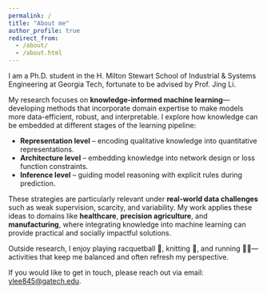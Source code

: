 ```yaml
---
permalink: /
title: "About me"
author_profile: true
redirect_from: 
  - /about/
  - /about.html
---
```

I am a Ph.D. student in the H. Milton Stewart School of Industrial & Systems Engineering at Georgia Tech, fortunate to be advised by Prof. Jing Li.  

My research focuses on **knowledge-informed machine learning**—developing methods that incorporate domain expertise to make models more data-efficient, robust, and interpretable. I explore how knowledge can be embedded at different stages of the learning pipeline:  

- **Representation level** – encoding qualitative knowledge into quantitative representations.  
- **Architecture level** – embedding knowledge into network design or loss function constraints.  
- **Inference level** – guiding model reasoning with explicit rules during prediction.  

These strategies are particularly relevant under **real-world data challenges** such as weak supervision, scarcity, and variability. My work applies these ideas to domains like **healthcare**, **precision agriculture**, and **manufacturing**, where integrating knowledge into machine learning can provide practical and socially impactful solutions.  

Outside research, I enjoy playing racquetball 🎾, knitting 🧶, and running 🏃‍♀️—activities that keep me balanced and often refresh my perspective.  

If you would like to get in touch, please reach out via email: <a href="mailto:ylee845@gatech.edu">ylee845@gatech.edu</a>.  
